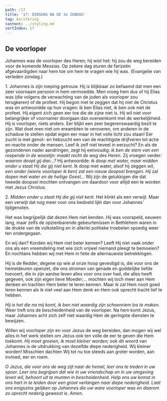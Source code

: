 ```yaml
---
path: /17
title: '17: DINSDAG NA DE 3e ZONDAG'
tag: kerstkring
content: ../styling.md
sortIndex: 17
---
```


## De voorloper

Johannes was de voorloper des Heren; hij wist het: hij zou de weg bereiden voor de komende Messias. Op zekere dag sturen de farizeën afgevaardigden naar hem toe om hem te vragen wie hij was. (Evangelie van verleden zondag.)

1\. Johannes is zijn roeping getrouw. Hij is blijkbaar zo befaamd dat men een zeer voornaam persoon in hem vermoedde. Men vroeg hem dus of hij Elias was (die volgens de verwachting van de joden als voorloper zou terugkeren) of de profeet. Hij begon met te zeggen dat hij niet de Christus was en antwoordde op hun vragen: ik ben Elias niet, ik ben ook niet de profeet. Hij eigent zich geen eer toe die de zijne niet is. Hij wil niet voor belangrijker of voornamer doorgaan dan overeenkomt met de werkelijkheid. Hij is voorloper, niets anders. Eer blijkt een zeer begerenswaardig bezit te zijn. Wat doet men niet om ereambten te veroveren, om anderen in de schaduw te stellen opdat eigen eer maar in het volle licht zou staan! Eer zucht is met genot- en hebzucht een van de machtigste drijfveren tot actie en reactie onder de mensen. Leef ik zelf niet teveel in eerzucht? En als de gezondenen nader aandringen, zegt hij eenvoudig: _ik ben de stem van een roepende in de woestijn: maakt recht de weg des Heren_. Zij vroegen verder: _waarom doopt gij dan...?_ Hij antwoordde: _ik doop met water, maar midden onder u staat Hij die gij niet kent_. Ik doop met water, alsof hij zeggen wil, _een ander (wiens voorloper ik ben) zal een nieuw doopsel brengen_. _Hij_ zal dopen met water _en de heilige Geest..._ Wij zijn de gelukkigen die dat tweede doopsel mochten ontvangen om daardoor voor altijd een te worden met Jezus Christus.

2\. _Midden onder u staat Hij die gij niet kent._ Het klinkt als een verwijt. Maar een verwijt dat nog meer voor ons bedoeld lijkt dan voor Johannes' tijdgenoten.

Het was begrijpelijk dat dezen Hem niet kenden. Hij was voorspeld, eeuwen lang, maar zelfs de opzienbarende gebeurtenissen in Bethlehem waren in de drukte van de volkstelling en in allerlei politieke troebelen spoedig weer ten ondergegaan.

En wij dan? Konden wij Hem niet beter kennen? Leeft Hij niet vaak onder ons als een vreemdeling met wie zich vrijwel niemand pleegt te bemoeien? En nochtans hebben wij met Hem in feite de allernauwste betrekkingen.

Hij is de Redder, degene op wie al onze hoop gevestigd is, die voor ons de hemeldeuren openzet, die ons stromen van genade en goddelijke liefde toevoert, die in zijn aardse leven alles voor ons over had, die alles heeft gegeven, ook zijn eigen lieve Moeder;... mochten wij toch meer aan Hem denken en trachten Hem beter te leren kennen. Maar ik zal Hem nooit goed leren kennen als ik niet veel aan Hem denk en Hem ook oprecht tracht lief te hebben.

_Hij is het die na mij komt, ik ben niet waardig zijn schoenriem los te maken._ Weer treft ons de bescheidenheid van de voorloper. Na hem komt Jezus, maar Johannes acht zich zelf niet waardig Hem de geringste diensten te bewijzen.

Willen wij voorloper zijn en voor Jezus de weg bereiden, dan mogen wij wel alles in het werk stellen om Jezus ook ten volle de eer te geven die Hem toekomt. _Hij moet groeien, ik moet kleiner worden;_ ook dit woord van Johannes is de uitdrukking van dezelfde diepe nederigheid. Wij kleiner worden! Misschien dachten Wij tot nu toe steeds aan groter worden, aan invloed, eer en roem.

_O Jezus, die voor ons de weg zijt naar de hemel, leer ons te treden in uw spoor. Leer ons begrijpen dat wie in uw vriendschap en in uw omgeving leven wil, behoort uit te munten in bescheidenheid. Help ons uw komst in ons hart in te leiden door een groot verlangen naar diepe nederigheid. Laat ons enigszins gelijken op Johannes die uw ware voorloper was en daarom zo oprecht nederig geweest is. Amen._
